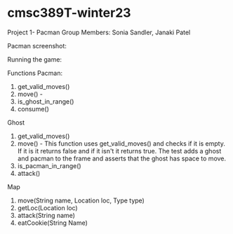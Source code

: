 # cmsc389T-winter23
Project 1- Pacman
Group Members: Sonia Sandler, Janaki Patel

Pacman screenshot:

Running the game:

Functions
Pacman:
1. get_valid_moves()
2. move() - 
3. is_ghost_in_range()
4. consume()

Ghost
1. get_valid_moves()
2. move() - This function uses get_valid_moves() and checks if it is empty. If it is it returns false and if it isn't it returns true. The test adds a ghost and pacman to the frame and asserts that the ghost has space to move.
3. is_pacman_in_range()
4. attack()

Map
1. move(String name, Location loc, Type type)
2. getLoc(Location loc)
3. attack(String name)
4. eatCookie(String Name)
